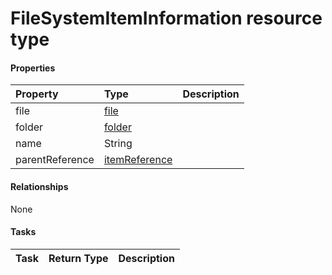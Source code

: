 # FileSystemItemInformation resource type



#### Properties
| Property	   | Type	|Description|
|:---------------|:--------|:----------|
|file|[file](file.md)||
|folder|[folder](folder.md)||
|name|String||
|parentReference|[itemReference](itemreference.md)||

#### Relationships
None


#### Tasks

| Task		   | Return Type	|Description|
|:---------------|:--------|:----------|
